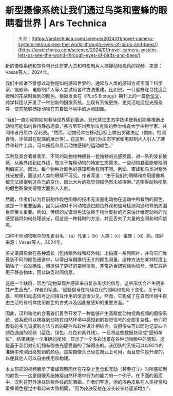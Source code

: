 <!--yml

分类：未分类

日期：2024年05月27日15:11:48

-->

# 新型摄像系统让我们通过鸟类和蜜蜂的眼睛看世界 | Ars Technica

> 来源：[https://arstechnica.com/science/2024/01/novel-camera-system-lets-us-see-the-world-through-eyes-of-birds-and-bees/](https://arstechnica.com/science/2024/01/novel-camera-system-lets-us-see-the-world-through-eyes-of-birds-and-bees/)

新的摄像系统和软件包允许研究人员和电影制片人捕捉动物视角的视频。来源：Vasas等人，2024年。

我们中间谁不曾想过动物是如何感知世界的，通常与人类的感知方式不同？科学家、摄影师、电影制片人等人尝试用各种方法重建，比如说，一只蜜蜂在寻找适合授粉的花朵时看到的颜色。根据发表在《PLoS Biology》期刊上的一篇[新论文](http://journals.plos.org/plosbiology/article?id=10.1371/journal.pbio.3002444)，跨学科团队开发了一种创新的摄像系统，比现有系统更快、更灵活地适应光照条件，使其能够捕捉动物在其自然环境中的运动图像。

“我们一直对动物如何看待世界感到着迷。现代感觉生态学技术使我们能够推断出动物可能如何看待静态场景，”弗吉尼亚州费尔法克斯的乔治梅森大学生物学家、共同作者丹尼尔·汉利说。"然而，动物经常在移动目标上做出关键决定（例如，检测食物、评估潜在配偶的展示等）。在这里，我们为生态学家和电影制片人引入了硬件和软件工具，可以捕捉和显示动物感知的运动颜色。”

汉利及其合著者表示，不同的动物物种拥有一套独特的光感受器，对一系列波长敏感，从紫外线到红外线，取决于每种动物的特定生态需求。一些动物甚至能够检测到偏振光。因此，每个物种对颜色的感知都会有所不同。例如，蜜蜂和鸟类对紫外线光敏感，而这对人类的眼睛不可见。作者写道：“由于我们的眼睛和商用摄像机都无法捕捉到这些光的变化，因此大片的视觉领域仍然未被探索。”这使得动物视觉的假色图像变得强大而引人入胜。

然而，作者们认为目前制作假色图像的技术无法量化动物在运动中所看到的颜色，这是一个重要因素，因为运动对不同动物通过颜色外观和信号检测沟通和导航周围世界至关重要。例如，传统的光谱测色法依赖于物体反射的光来估计给定动物的光感受器将如何处理该光，但这是一种耗时的方法，并且丢失了大量的空间和时间信息。

四种不同动物眼中的孔雀羽毛：（a）孔雀；（b）人类；（c）蜜蜂；（d）狗。图片来源：Vasas等人，2024年。

多光谱摄影会在各种波长（包括紫外线和红外线）上拍摄一系列照片，并将它们堆叠到不同的颜色通道中，以得出与摄像机无关的颜色测量。这种方法在某种程度上牺牲了一些准确性，但提供了更好的空间信息，非常适合研究动物信号，但它只适用于静态物体，因此缺乏时间信息。

这是一个缺陷，因为"动物呈现并感知来自复杂形状的信号，这些形状会产生阴影并产生高光"，作者们写道。'这些信号在持续变化的照明和视角下变化。关于背景、照明和动态信号之间相互作用的信息很少见。然而，它构成了在自然环境中自由生活的有机体使用颜色的方式以及因此被感知的重要方面。"

因此，汉利和他的合著者们着手开发了一种能够产生高精度动物视角视频的摄像系统，该系统可以捕捉到动物在自然环境中感知到的视觉信号的全部复杂性。他们将现有的多光谱摄影方法与新的硬件和软件设计相结合。该摄像头可以同时记录四个颜色通道的视频（蓝色、绿色、红色和紫外线）。一旦将这些数据处理成"感知单位"，结果就是一个准确的视频，显示了一个多彩场景在各种动物眼中的感知，这是基于我们对它们拥有哪些光感受器的了解得出的。该团队的系统可以以92%的准确率预测出感知到的颜色。这些摄像头已经在商业上可用，而且软件是开源的，以便其他人可以自由使用和构建。

本文顶部的视频展示了蜜蜂观察同伴在花朵上觅食和互动（甚至打斗）时所感知到的颜色——这是摄像系统捕捉自然环境中行为的能力的一个例子。在下面的画面中，汉利在野外涂抹防紫外线的防晒霜。作者们写道，他的浅色皮肤在人类视觉和蜜蜂假色视觉中看起来大致相同，"因为皮肤反射在波长较长处逐渐增加"。
